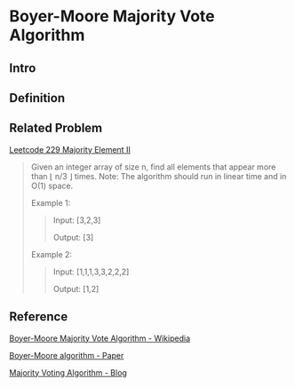 # Boyer-Moore Majority Vote Algorithm

## Intro

## Definition

## Related Problem
[Leetcode 229 Majority Element II](https://leetcode.com/problems/majority-element-ii/)

> Given an integer array of size n, find all elements that appear more than ⌊ n/3 ⌋ times.
> Note: The algorithm should run in linear time and in O(1) space.
> 
> Example 1:
> >Input: [3,2,3]
> >
> >Output: [3]
> 
> Example 2:
> >
> >Input: [1,1,1,3,3,2,2,2]
> >
> >Output: [1,2]

## Reference
[Boyer-Moore Majority Vote Algorithm - Wikipedia](https://en.wikipedia.org/wiki/Boyer%E2%80%93Moore_majority_vote_algorithm)

[Boyer-Moore algorithm - Paper](http://www.cs.rug.nl/~wim/pub/whh348.pdf)

[Majority Voting Algorithm - Blog](https://gregable.com/2013/10/majority-vote-algorithm-find-majority.html)